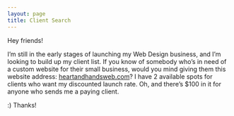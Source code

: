```yaml
---
layout: page
title: Client Search
---
```


Hey friends!

I’m still in the early stages of launching my Web Design business, and I’m looking to build up my client list. If you know of somebody who’s in need of a custom website for their small business, would you mind giving them this website address: [heartandhandsweb.com](http://www.heartandhandsweb.com)? I have 2 available spots for clients who want my discounted launch rate. Oh, and there’s $100 in it for anyone who sends me a paying client.

:) Thanks!
